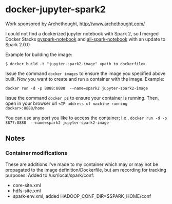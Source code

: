 # docker-jupyter-spark2
Work sponsored by Archethought, http://www.archethought.com/

I could not find a dockerized jupyter notebook with Spark 2, 
so I merged Docker Stacks [pyspark-notebook](https://github.com/jupyter/docker-stacks/tree/master/pyspark-notebook) 
and [all-spark-notebook](https://github.com/jupyter/docker-stacks/tree/master/all-spark-notebook) with an update to Spark 2.0.0
 
 Example for building the image:
 ```
 $ docker build -t "jupyter-spark2-image" <path to dockerfile>
 ```
 Issue the command `docker images` to ensure the image you specified above built. 
 Now you want to create and run a container with the image.
 Example:
 ```
docker run -d -p 8888:8888  --name=spark2 jupyter-spark2-image
 ```
 
 Issue the command `docker ps` to ensure your container is running. 
 Then, open in your browser url `<IP address of machine running docker>:8888/home`
 
 You can use any port you like to access the container; i.e., `docker run -d -p 8877:8888  --name=spark2 jupyter-spark2-image`
 
## Notes

### Container modifications

These are additions I've made to my container which may or may not be propagated to the image definition/Dockerfile, but am recording for tracking purposes.
Added to /usr/local/spark/conf:

 * core-site.xml
 * hdfs-site.xml
 * spark-env.xml, added HADOOP_CONF_DIR=$SPARK_HOME/conf
